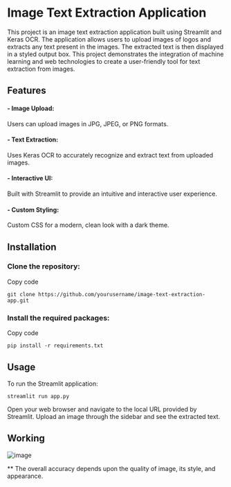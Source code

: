 # **Image Text Extraction Application**
This project is an image text extraction application built using Streamlit and Keras OCR. The application allows users to upload images of logos and extracts any text present in the images. The extracted text is then displayed in a styled output box. This project demonstrates the integration of machine learning and web technologies to create a user-friendly tool for text extraction from images.

## **Features**
#### - Image Upload: 
Users can upload images in JPG, JPEG, or PNG formats.
#### - Text Extraction: 
Uses Keras OCR to accurately recognize and extract text from uploaded images.
#### - Interactive UI: 
Built with Streamlit to provide an intuitive and interactive user experience.
#### - Custom Styling: 
Custom CSS for a modern, clean look with a dark theme.

## **Installation**
### Clone the repository:
Copy code

	git clone https://github.com/yourusername/image-text-extraction-app.git

### Install the required packages:
Copy code

	pip install -r requirements.txt


## **Usage**
To run the Streamlit application:

	streamlit run app.py
 
Open your web browser and navigate to the local URL provided by Streamlit.
Upload an image through the sidebar and see the extracted text.

## **Working**
![image](https://github.com/user-attachments/assets/5e5d050f-7517-4090-93c3-e67eb80c708c)


** The overall accuracy depends upon the quality of image, its style, and appearance.

